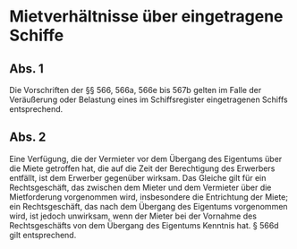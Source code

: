 # Mietverhältnisse über eingetragene Schiffe



## Abs. 1

 Die Vorschriften der §§ 566, 566a, 566e bis 567b gelten im Falle der Veräußerung oder Belastung eines im Schiffsregister eingetragenen Schiffs entsprechend.

## Abs. 2

 Eine Verfügung, die der Vermieter vor dem Übergang des Eigentums über die Miete getroffen hat, die auf die Zeit der Berechtigung des Erwerbers entfällt, ist dem Erwerber gegenüber wirksam. Das Gleiche gilt für ein Rechtsgeschäft, das zwischen dem Mieter und dem Vermieter über die Mietforderung vorgenommen wird, insbesondere die Entrichtung der Miete; ein Rechtsgeschäft, das nach dem Übergang des Eigentums vorgenommen wird, ist jedoch unwirksam, wenn der Mieter bei der Vornahme des Rechtsgeschäfts von dem Übergang des Eigentums Kenntnis hat. § 566d gilt entsprechend. 


